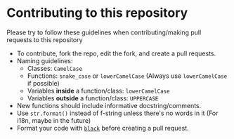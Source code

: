 # Contributing to this repository
Please try to follow these guidelines when contributing/making pull requests to this repository
- To contribute, fork the repo, edit the fork, and create a pull requests.
- Naming guidelines:
  * Classes: `CamelCase`
  * Functions: `snake_case` or `lowerCamelCase` (Always use `lowerCamelCase` if possible)
  * Variables **inside** a function/class: `lowerCamelCase`
  * Variables **outside** a function/class: `UPPERCASE`
- New functions should include informative docstring/comments.
- Use `str.format()` instead of f-string unless there's no words in it (For i18n, maybe in the future)
- Format your code with [`black`](https://github.com/psf/black) before creating a pull request.
